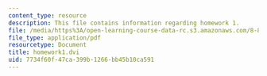 ```yaml
---
content_type: resource
description: This file contains information regarding homework 1.
file: /media/https%3A/open-learning-course-data-rc.s3.amazonaws.com/8-851-effective-field-theory-spring-2013/7734f60f47ca399b1266bb45b10ca591_MIT8_851S13_homework1.pdf
file_type: application/pdf
resourcetype: Document
title: homework1.dvi
uid: 7734f60f-47ca-399b-1266-bb45b10ca591
---
```

